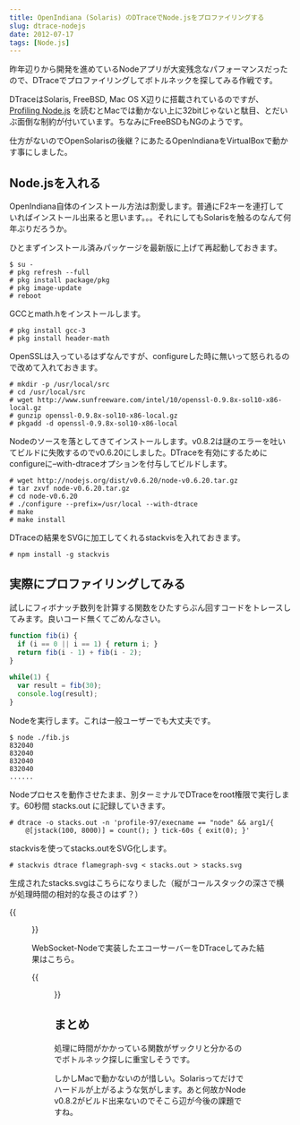 ```yaml
---
title: OpenIndiana (Solaris) のDTraceでNode.jsをプロファイリングする
slug: dtrace-nodejs
date: 2012-07-17
tags: [Node.js]
---
```


昨年辺りから開発を進めているNodeアプリが大変残念なパフォーマンスだったので、DTraceでプロファイリングしてボトルネックを探してみる作戦です。

DTraceはSolaris, FreeBSD, Mac OS X辺りに搭載されているのですが、[Profiling Node.js](http://blog.nodejs.org/2012/04/25/profiling-node-js/) を読むとMacでは動かない上に32bitじゃないと駄目、とだいぶ面倒な制約が付いています。ちなみにFreeBSDもNGのようです。

仕方がないのでOpenSolarisの後継？にあたるOpenIndianaをVirtualBoxで動かす事にしました。

## Node.jsを入れる

OpenIndiana自体のインストール方法は割愛します。普通にF2キーを連打していればインストール出来ると思います。。。それにしてもSolarisを触るのなんて何年ぶりだろうか。

ひとまずインストール済みパッケージを最新版に上げて再起動しておきます。

```
$ su -
# pkg refresh --full
# pkg install package/pkg
# pkg image-update
# reboot
```

GCCとmath.hをインストールします。

```
# pkg install gcc-3
# pkg install header-math
```

OpenSSLは入っているはずなんですが、configureした時に無いって怒られるので改めて入れておきます。

```
# mkdir -p /usr/local/src
# cd /usr/local/src
# wget http://www.sunfreeware.com/intel/10/openssl-0.9.8x-sol10-x86-local.gz
# gunzip openssl-0.9.8x-sol10-x86-local.gz
# pkgadd -d openssl-0.9.8x-sol10-x86-local
```

Nodeのソースを落としてきてインストールします。v0.8.2は謎のエラーを吐いてビルドに失敗するのでv0.6.20にしました。DTraceを有効にするためにconfigureに–with-dtraceオプションを付与してビルドします。

```
# wget http://nodejs.org/dist/v0.6.20/node-v0.6.20.tar.gz
# tar zxvf node-v0.6.20.tar.gz
# cd node-v0.6.20
# ./configure --prefix=/usr/local --with-dtrace
# make
# make install
```

DTraceの結果をSVGに加工してくれるstackvisを入れておきます。

```
# npm install -g stackvis
```

## 実際にプロファイリングしてみる

試しにフィボナッチ数列を計算する関数をひたすらぶん回すコードをトレースしてみます。良いコード無くてごめんなさい。

```javascript
function fib(i) {
  if (i == 0 || i == 1) { return i; }
  return fib(i - 1) + fib(i - 2);
}
 
while(1) {
  var result = fib(30);
  console.log(result);
}
```

Nodeを実行します。これは一般ユーザーでも大丈夫です。


```
$ node ./fib.js
832040
832040
832040
832040
......
```

Nodeプロセスを動作させたまま、別ターミナルでDTraceをroot権限で実行します。60秒間 stacks.out に記録していきます。

```
# dtrace -o stacks.out -n 'profile-97/execname == "node" && arg1/{
    @[jstack(100, 8000)] = count(); } tick-60s { exit(0); }'
```

stackvisを使ってstacks.outをSVG化します。

```
# stackvis dtrace flamegraph-svg < stacks.out > stacks.svg
```

生成されたstacks.svgはこちらになりました（縦がコールスタックの深さで横が処理時間の相対的な長さのはず？）

{{<figure src="/media/2012-07-17-dtrace-nodejs/fib.svg">}}

WebSocket-Nodeで実装したエコーサーバーをDTraceしてみた結果はこちら。

{{<figure src="/media/2012-07-17-dtrace-nodejs/echo.svg">}}


## まとめ

処理に時間がかかっている関数がザックリと分かるのでボトルネック探しに重宝しそうです。

しかしMacで動かないのが惜しい。Solarisってだけでハードルが上がるような気がします。あと何故かNode v0.8.2がビルド出来ないのでそこら辺が今後の課題ですね。
